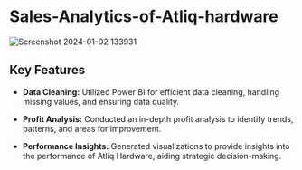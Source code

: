 # Sales-Analytics-of-Atliq-hardware

![Screenshot 2024-01-02 133931](https://github.com/rajmangesh/Sales-Analytics-of-Atliq-hardware/assets/95671470/a8320c1f-c3d3-4e97-9734-10843ea883f5)

## Key Features

- **Data Cleaning:** Utilized Power BI for efficient data cleaning, handling missing values, and ensuring data quality.

- **Profit Analysis:** Conducted an in-depth profit analysis to identify trends, patterns, and areas for improvement.

- **Performance Insights:** Generated visualizations to provide insights into the performance of Atliq Hardware, aiding strategic decision-making.
